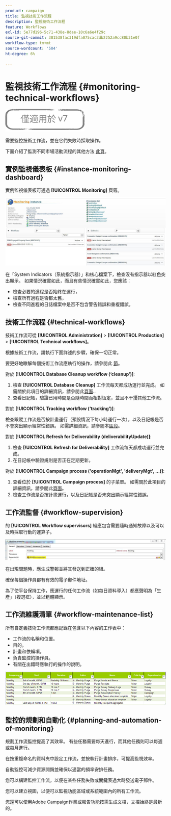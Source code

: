```yaml
---
product: campaign
title: 監視技術工作流程
description: 監視技術工作流程
feature: Workflows
exl-id: 5e77d196-5c71-438e-8dae-10c6a6e4f29c
source-git-commit: 381538fac319dfa075cac3db2252a9cc80b31e0f
workflow-type: tm+mt
source-wordcount: '504'
ht-degree: 6%

---
```


# 監視技術工作流程 {#monitoring-technical-workflows}

![](../../assets/v7-only.svg)

需要監控技術工作流，並在它們失敗時採取操作。

下面介紹了監測不同市場活動流程的其他方法 [此頁](../../production/using/monitoring-guidelines.md)。

## 實例監視儀表板 {#instance-monitoring-dashboard}

實例監視儀表板可通過 **[!UICONTROL Monitoring]** 頁籤。

![](assets/monitoring_technical_workflows1.png)

在「System Indicators（系統指示器）」和核心檔案下，檢查沒有指示器以紅色突出顯示。 如果情況確實如此，而且有些情況確實如此，您應該：

* 檢查必要的進程是否始終在運行，
* 檢查所有過程是否都太舊，
* 檢查不同進程的日誌檔案中是否不包含警告錯誤和重複錯誤。

## 技術工作流程 {#technical-workflows}

技術工作流可從 **[!UICONTROL Administration]** > **[!UICONTROL Production]** > **[!UICONTROL Technical workflows]**。

根據技術工作流，請執行下面詳述的步驟，確保一切正常。

要更好地瞭解每個技術工作流應執行的操作，請參閱此 [節](about-technical-workflows.md)。

對於 **[!UICONTROL Database Cleanup workflow (‘cleanup’)]**:

1. 檢查 **[!UICONTROL Database Cleanup]** 工作流每天都成功運行並完成。 如需關於此項目的詳細資訊，請參閱此[頁面](../../production/using/database-cleanup-workflow.md)..
1. 查看日記帳，驗證已用時間是否隨時間而相對恆定，並且不干擾其他工作流。

對於 **[!UICONTROL Tracking workflow (‘tracking’)]**:

檢查跟蹤工作流是否按計畫運行（預設情況下每小時運行一次），以及日記帳是否不會突出顯示經常性錯誤。 如需詳細資訊，請參閱本[區段](delivery.md)。

對於 **[!UICONTROL Refresh for Deliverability (deliverabilityUpdate)]**:

1. 檢查 **[!UICONTROL Refresh for Deliverability]** 工作流每天都成功運行並完成。
1. 在日記帳中驗證規則是否正在定期更新。

對於 **[!UICONTROL Campaign process ('operationMgt', 'deliveryMgt', ...)]**:

1. 查看位於 **[!UICONTROL Campaign process]** 的子菜單。 如需關於此項目的詳細資訊，請參閱此[頁面](about-technical-workflows.md)。
1. 檢查工作流是否按計畫運行，以及日記帳是否未突出顯示經常性錯誤。

## 工作流監督 {#workflow-supervision}

的 **[!UICONTROL Workflow supervisors]** 組應包含需要隨時通知故障以及可以及時採取行動的運算子。

![](assets/monitoring_technical_workflows3.png)

在出現問題時，應生成警報並將其發送到正確的組。

確保每個操作員都有有效的電子郵件地址。

為了使平台保持工作，應運行的任何工作流（如每日資料導入）都應聲明為「生產」（複選框），並以粗體顯示。

## 工作流維護清單 {#workflow-maintenance-list}

所有自定義技術工作流都應記錄在包含以下內容的工作表中：

* 工作流的名稱和位置。
* 目的。
* 計畫和依賴項。
* 負責監控的操作員。
* 有關在出錯時應執行的操作的說明。

![](assets/monitoring_technical_workflows4.png)

## 監控的規劃和自動化 {#planning-and-automation-of-monitoring}

規劃工作流監控提高了其效率。 有些任務需要每天進行，而其他任務則可以每週或每月進行。

在按重複命名的資料夾中設定工作流，並按執行計畫排序，可提高監視效率。

自動監控可減少資源開銷並確保以適當的頻率安排任務。

您可以構建監控工作流，以便在某些任務失敗或關鍵表過大時發送電子郵件。

您可以建立視圖，以便可以監視功能區域或系統範圍內的所有工作流。

您還可以使用Adobe Campaign作業或報告功能按需生成文檔，文檔始終是最新的。
